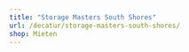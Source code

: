 ```yaml
---
title: "Storage Masters South Shores"
url: /decatur/storage-masters-south-shores/
shop: Mieten
---
```

